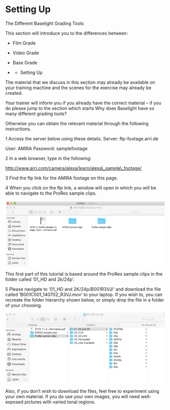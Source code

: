 # Setting Up





The Different Baselight Grading Tools

This section will introduce you to the differences between:

* Film Grade
* Video Grade
* Base Grade

* * Setting Up

The material that we discuss in this section may already be available on your training machine and the scenes for the exercise may already be created.

Your trainer will inform you if you already have the correct material – if you do please jump to the section which starts Why does Baselight have so many different grading tools?

Otherwise you can obtain the relevant material through the following instructions.

1  Access the server below using these details. Server: ftp-footage.arri.de

User: AMIRA Password: samplefootage

2  In a web browser, type in the following:

http://www.arri.com/camera/alexa/learn/alexa\_sample\_footage/

3  Find the ftp link for the AMIRA footage on this page.

4  When you click on the ftp link, a window will open in which you will be able to navigate to the ProRes sample clips.

![](../.gitbook/assets/2021-10-06-01.54.34.png)





This first part of this tutorial is based around the ProRes sample clips in the folder called ‘01\_HD and 2k/24p’.

5 Please navigate to ‘01\_HD and 2K/24p/B001R3VJ/’ and download the file called ‘B001C001\_140702\_R3VJ.mov’ to your laptop. If you wish to, you can recreate the folder hierarchy shown below, or simply drop the file in a folder of your choosing.

![](../.gitbook/assets/2021-10-06-01.55.07.png)





Also, if you don’t wish to download the files, feel free to experiment using your own material. If you do use your own images, you will need well-exposed pictures with varied tonal regions.







